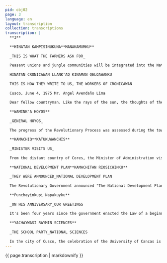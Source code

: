 ```yaml
---
pid: obj02
page: 3
language: en
layout: transcription
collection: transcriptions
transcription: |
  **3**
  
  **HINATAN KAMPISINUKUNA**MANAKAMUMKU**
  
  _THIS IS WHAT THE FARMERS ASK FOR_
  
  Peasant unions and jungle communities will be integrated into the National Agrarian Confederation (CNA), as agreed upon at the organization's National Assembly, held in Cusco at the end of April, attended by delegates from the various Agrarian Leagues. This agreement was forwarded to the Revolutionary Government requesting that Law 19400 be amended accordingly. Regarding the transfer of the capital's newspaper El Comercio to peasant organizations, a preliminary draft is being drafted. With the approval of this amendment, the Peasant Unions of the Lares Valley and the Convention would be recognized. These organizations existed prior to the enactment of this law, and with it, the jungle communities would be recognized. With these organizations, the CNA will be strengthened, promoting the unity of the peasant sector, a bastion of the Peruvian Revolution. In this major document, the peasant organizations of the Apurimac department requested the support of the CN A for the formation of the Agrarian Federation. To date, there are four Agrarian Leagues corresponding to the provinces of Andahuaylas, Abancay, Aymaraes, and Antabamba, with only the formation of the Agrarian League of the Grau Province still pending. The Apurimac department has approximately 280,000 peasants.
  
  HINATAN CRONICAWAN LLANK'AQ KINAMAN QELQAWANKU
  
  THIS IS HOW THEY WRITE TO US, THE WORKERS OF CRONICAWAN
  
  Cusco, June 4, 1975 Mr. Angel Avendaño Lima
  
  Dear fellow countryman. Like the rays of the sun, the thoughts of the people of Cusco once again illuminate the paths of the nation in this new era. A profound Cusco virtue is cemented in you, which is why you have begun to write in Quechua, thinking of the destiny of the people of Peru and the best paths they must follow. That's why the "Peruvian Academy of the Quechua Language" joyfully reaches out to you, speaking to you with its true voice. We greatly value your writing with the correct spellings of Quechua; it must be so, as a man born in Cusco, you must persist in the correct language of our mother, Cusco. We want you to continue giving beauty to our sweetest language in that informative CRONICAWAN, speaking of all of Peru, integral and united, so that in this way we may shed greater light on all the peasants of our homeland. Your writings will spread throughout the world; they will travel around the globe. The Quechua you are writing is very good; anyone can read it quickly and understand its content; others confuse our language, borrowing words from other languages. We Peruvians must not make mistakes with our joyful hearts. We always want to receive what you write in this institution of knowledge. See you soon, dear brother. Faustino Espinoza Navarro, Secretary of Organization, Humberto Concha Florez, President, Delia Blanco de Valencia, Former President, Armando Cáceres Aragon Vice President.
  
  **WAMINK'A HOYOS**
  
  _GENERAL HOYOS_
  
  The progress of the Revolutionary Process was assessed during the town meetings with the ministers. In a recent meeting with the peasant sector, Food Minister General Rafael Hoyos requested more frequent meetings of this kind, also urging them to improve production to avoid shortages and achieve general well-being. He announced that he will travel outside of Lima on weekends to meet with peasant organizations. At the end of May, he traveled to the city of Juliaca to attend the closing of the 1st Agricultural Livestock Fair, held there. He took advantage of his stay to inquire about quinoa and rapeseed cultivation. Rapeseed is similar to turnips; edible oil is extracted from rapeseed. Its cultivation has been studied for its implementation in our country's agriculture. Canada, Japan, and Chile are very good rapeseed producers. In Juliaca, rapeseed has been cultivated on an area of ​​850 hectares; to date, we purchase this product from other countries at very high prices. Regarding wheat, it is being imported from China, where its cultivation in our country is yielding very good results. Farmers who dedicate themselves to this rice crop will be encouraged.
  
  **KAMACHIQ**KATUKUWANCHIS**
  
  _MINISTER VISITS US_
  
  From the distant country of Cores, the Minister of Administration visited us, leading a delegation from that country, seeking to connect with the Peruvian Process. They, too, are undergoing a process of building the well-being of their people. Minister Son Song Fil stated that the processes in Peru and Korea are a product of the historical needs of each people, without the imposition of other nations. He emphasized that, like us, they safeguard their natural resources, which they then return to the people. He also said that the people and government of Peru and Cores should help each other to achieve better understanding. This will reinforce the consolidation of the Third World, in which they will also participate. He agreed to return to our country soon to meet with Foreign Minister Miguel Angel de la Flor Valle, with whom he will reach agreements for the next conference of Third World countries.
  
  **NATIONAL DEVELOPMENT PLAN**KAMACHITAN RIOSICHINKU**
  
  _THEY WERE ANNOUNCED_NATIONAL DEVELOPMENT PLAN
  
  The Revolutionary Government announced "The National Development Plan 19758 by DS 009-75 PM approved on June 2, 1975. Through this Decree, the Work Plan of the Revolutionary Government will be put into practice for the well-being of the Nation, beginning with what corresponds to the 1975-76 biennium. The Council of Ministers will approve within 50 days from the date, by DS "The Short-Term Comprehensive Development Plan 1975-76". Subsequently, each Ministry will order by "Supreme Resolution" the work plan in its respective sector. With the approval of each Minister, the respective Development Plan will be launched, subject to approval by the National Planning Institute. From "Cronicawan" we will announce all the decrees that the government issues.
  
  **Punchayinkupi Napakuyku**
  
  _ON HIS ANNIVERSARY_OUR GREETINGS
  
  It's been four years since the government enacted the Law of a beginning, beginning, and then the Law of Community and Mining Compensation. These two laws contribute to the well-being of mining workers, along with that of the entire population, so that our natural resources, such as copper, gold, silver, etc., that are mined, will revert to the well-being of our nation. Likewise, mining workers must be aware of the provisions of the aforementioned laws, managing their respective companies with strength and determination. With everything exploited in the mines and reverting to our people, we will achieve national well-being. From "Cronicaan," we rejoice and unite on this, your mining anniversary.
  
  **YACHAYWASI RAYMIN SCIENCES**
  
  _THE SCHOOL PARTY_NATIONAL SCIENCES
  
  In the city of Cusco, the celebration of the University of Cancas is approaching. This school was founded by the Liberator General Simón Bolívar. Invitations are being sent to the graduating classes to celebrate the event as a scientific reunion. The directors of the National College of Sciences are busy with these upcoming festivities. We at Conicavan join in the festivities, wishing you a happy anniversary.
---
```


{{ page.transcription | markdownify }}

